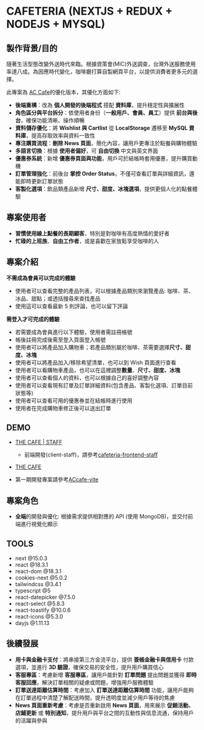 # CAFETERIA (NEXTJS + REDUX + NODEJS + MYSQL)

## 製作背景/目的

隨著生活型態改變外送時代來臨。根據資策會(MIC)外送調查，台灣外送服務使用率達八成。為因應時代變化，咖啡廳打算自製網頁平台，以提供消費者更多元的選擇。

此專案為 [AC Cafe](https://tonia83731.github.io/ACcafe-vite/)的優化版本，其優化方面如下:

- **後端重構**：改為 **個人開發的後端程式** 搭配 **資料庫**，提升穩定性與擴展性
- **角色區分與平台拆分**：依使用者身份（**一般用戶、會員、員工**）提供 **前台與後台**，確保功能清晰、操作順暢
- **資料儲存優化**：將 **Wishlist 與 Cartlist** 從 **LocalStorage** 遷移至 **MySQL 資料庫**，提高存取效率與資料一致性
- **專注購買流程**：**刪除 News 頁面**，簡化內容，讓用戶更專注於點餐與購物體驗
- **多語言切換**：根據 **使用者偏好**，可 **自由切換** 中文與英文界面
- **優惠券系統**：新增 **優惠券頁面與功能**，用戶可於結帳時套用優惠，提升購買動機
- **訂單管理強化**：前後台 **掌控 Order Status**，不僅可查看訂單與詳細資訊，還能即時更新訂單狀態
- **客製化選項**：飲品類產品新增 **尺寸、甜度、冰塊選項**，提供更個人化的點餐體驗

## 專案使用者

- **習慣使用線上點餐的長期顧客**，特別是對咖啡有高度熱情的愛好者
- **忙碌的上班族**、**自由工作者**，或是喜歡在家放鬆享受咖啡的人

## 專案介紹

**不需成為會員可以完成的體驗**

- 使用者可以查看完整的產品列表，可以根據產品類別來瀏覽產品: 咖啡、茶、冰品、甜點；或透括搜尋來查找產品
- 使用這可以查看最新 5 則評論，也可以留下評論

**需登入才可完成的體驗**

- 若需要成為會員進行以下體驗，使用者需註冊帳號
- 帳後註冊完成後需至登入頁面登入帳號
- 使用者可以將產品加入購物車；若產品類別屬於咖啡、茶需要選擇**尺寸、甜度、冰塊**
- 使用者可以將產品加入/移除希望清單，也可以到 Wish 頁面進行查看
- 使用者可以看購物車產品，也可以在這裡調整**數量**、**尺寸、甜度、冰塊**
- 使用者可以查看個人的資料，也可以根據自己的喜好調整內容
- 使用者可以查看現有訂單及訂單詳細資料(包含產品、客製化選項、訂單目前狀態等)
- 使用者可以查看可用的優惠券並在結帳時進行使用
- 使用者在完成購物車修正後可以送出訂單

## DEMO

- [THE CAFE | STAFF](https://cafeteria-staff-frontend.vercel.app)
  - 前端開發(client-staff)，請參考[cafeteria-frontend-staff](https://github.com/tonia83731/cafeteria-frontend-staff)
- [THE CAFE](https://cafeteria-frontend-chi.vercel.app)

- 第一期開發專案請參考[ACcafe-vite](https://github.com/tonia83731/ACcafe-vite)

## 專案角色

- **全端**的開發與優化: 根據需求提供相對應的 API (使用 MongoDB)，並交付前端進行視覺化顯示

## TOOLS

- next @15.0.3
- react @18.3.1
- react-dom @18.3.1
- cookies-next @5.0.2
- tailwindcss @3.4.1
- typescript @5
- react-datepicker @7.5.0
- react-select @5.8.3
- react-toastify @10.0.6
- react-icons @5.3.0
- dayjs @1.11.13

## 後續發展

- **用卡與金融卡支付**：將串接第三方金流平台，提供 **簽帳金融卡與信用卡** 付款選項，並進行 **3D 驗證**，確保交易的安全性，提升用戶購買信心
- **客服專區**：考慮新增 **客服專區**，讓用戶能針對 **訂單問題** 提出問題並獲得 **即時客服回應**，解決訂單相關的疑慮或問題，增強用戶服務體驗
- **訂單送達距離估算時間**：考慮加入 **訂單送達距離估算時間** 功能，讓用戶能夠在訂單過程中清楚了解配送時間，提升透明度並減少用戶等待的焦慮
- **News 頁面重新考慮**：考慮是否重新啟用 **News 頁面**，用來展示 **促銷活動、店鋪更新** 或 **特別通知**，提升用戶與平台之間的互動性與信息流通，保持用戶的活躍與參與
